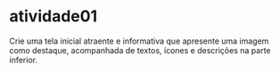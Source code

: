 # atividade01

Crie uma tela inicial atraente e informativa que apresente uma imagem como destaque, acompanhada de textos, ícones e descrições na parte inferior.

